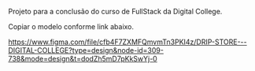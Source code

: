 Projeto para a conclusão do curso de FullStack da Digital College.

Copiar o modelo conforme link abaixo.

https://www.figma.com/file/cfb4F7ZXMFQmvmTn3PKI4z/DRIP-STORE---DIGITAL-COLLEGE?type=design&node-id=309-738&mode=design&t=dodZh5mD7pKkSwYj-0
